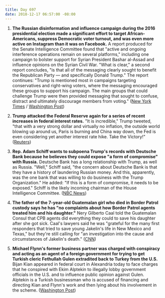 ```yaml
---
title: Day 697
date: 2018-12-17 06:57:00 -08:00
---
```


1. **The Russian disinformation and influence campaign during the 2016 presidential election made a significant effort to target African-Americans, suppress Democratic voter turnout, and was even more active on Instagram than it was on Facebook.** A report produced for the Senate Intelligence Committee found that "active and ongoing interference operations remain on several platforms," including one campaign to bolster support for Syrian President Bashar al-Assad and influence opinions on the Syrian Civil War. "What is clear," a second report concludes, "is that all of the messaging clearly sought to benefit the Republican Party — and specifically Donald Trump." The report continues: "Trump is mentioned most in campaigns targeting conservatives and right-wing voters, where the messaging encouraged these groups to support his campaign. The main groups that could challenge Trump were then provided messaging that sought to confuse, distract and ultimately discourage members from voting." ([New York Times](https://www.nytimes.com/2018/12/17/us/politics/russia-2016-influence-campaign.html) / [Washington Post](https://www.washingtonpost.com/technology/2018/12/16/new-report-russian-disinformation-prepared-senate-shows-operations-scale-sweep/?utm_term=.a20f408179bc))

2. **Trump attacked the Federal Reserve again for a series of recent increases in federal interest rates.** "It is incredible," Trump tweeted, "that with a very strong dollar and virtually no inflation, the outside world blowing up around us, Paris is burning and China way down, the Fed is even considering yet another interest rate hike. Take the Victory!" ([Reuters](https://www.reuters.com/article/us-usa-trump-fed-idUSKBN1OG1J4))

3. **Rep. Adam Schiff wants to subpoena Trump's records with Deutsche Bank because he believes they could expose "a form of compromise" with Russia.** Deutsche Bank has a long relationship with Trump, as well as Russia. "Well," Schiff said, "the concern about Deutsche Bank is that they have a history of laundering Russian money. And this, apparently, was the one bank that was willing to do business with the Trump Organization." He added: "If this is a form of compromise, it needs to be exposed." Schiff is the likely incoming chairman of the House Intelligence Committee. ([NBC News](https://www.nbcnews.com/politics/donald-trump/schiff-said-he-wants-obtain-trump-s-deutsche-bank-records-n948541))

4. **The father of the 7-year-old Guatemalan girl who died in Border Patrol custody says he has "no complaints about how Border Patrol agents treated him and his daughter."** Nery Gilberto Caal told the Guatemalan Consul that CPB agents did everything they could to save his daughter after she got sick. Caal's lawyers said he was "grateful for the many first responders that tried to save young Jakelin's life in New Mexico and Texas," but they're still calling for "an investigation into the cause and circumstances of Jakelin's death." ([CNN](https://www.cnn.com/2018/12/15/us/guatemalan-girls-father/index.html?no-st=1545058840))

5. **Michael Flynn's former business partner was charged with conspiracy and acting as an agent of a foreign government for trying to get Turkish cleric Fethullah Gulen extradited back to Turkey from the U.S.** Bijan Kian appeared in federal court in Alexandria today to face charges that he conspired with Ekim Alptekin to illegally lobby government officials in the U.S. and to influence public opinion against Gulen. Alptekin is a Turkish businessman who is accused of financing and directing Kian and Flynn's work and then lying about his involvement in the scheme. ([Washington Post](https://www.washingtonpost.com/local/legal-issues/michael-flynns-business-partner-charged-with-illegally-lobbying-for-turkey/2018/12/17/46fb3762-020a-11e9-9122-82e98f91ee6f_story.html?noredirect=on&utm_term=.77ff2143c026))